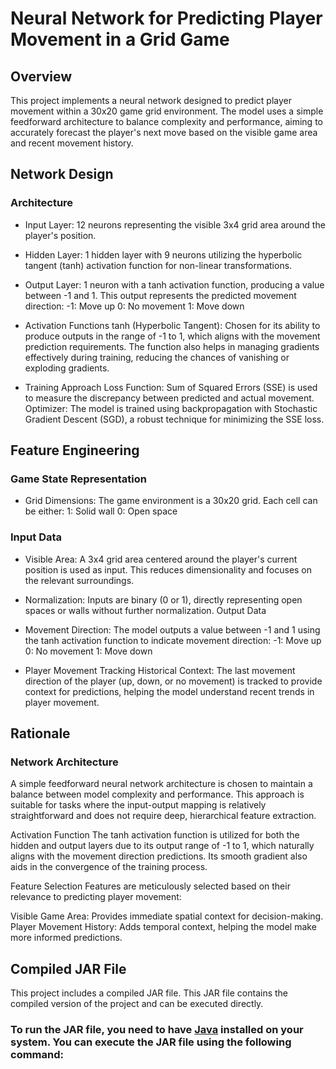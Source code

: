 # Neural Network for Predicting Player Movement in a Grid Game
## Overview
This project implements a neural network designed to predict player movement within a 30x20 game grid environment. The model uses a simple feedforward architecture to balance complexity and performance, aiming to accurately forecast the player's next move based on the visible game area and recent movement history.

## Network Design
### Architecture

- Input Layer: 12 neurons representing the visible 3x4 grid area around the player's position.
- Hidden Layer: 1 hidden layer with 9 neurons utilizing the hyperbolic tangent (tanh) activation function for non-linear transformations.
- Output Layer: 1 neuron with a tanh activation function, producing a value between -1 and 1. This output represents the predicted movement direction:
  -1: Move up
  0: No movement
  1: Move down
  
- Activation Functions
tanh (Hyperbolic Tangent): Chosen for its ability to produce outputs in the range of -1 to 1, which aligns with the movement prediction requirements. The function also helps in managing gradients effectively during training, reducing the chances of vanishing or exploding gradients.

- Training Approach
Loss Function: Sum of Squared Errors (SSE) is used to measure the discrepancy between predicted and actual movement.
Optimizer: The model is trained using backpropagation with Stochastic Gradient Descent (SGD), a robust technique for minimizing the SSE loss.

## Feature Engineering
### Game State Representation
- Grid Dimensions: The game environment is a 30x20 grid. Each cell can be either:
1: Solid wall
0: Open space

### Input Data
- Visible Area: A 3x4 grid area centered around the player's current position is used as input. This reduces dimensionality and focuses on the relevant surroundings.
- Normalization: Inputs are binary (0 or 1), directly representing open spaces or walls without further normalization.
Output Data
- Movement Direction: The model outputs a value between -1 and 1 using the tanh activation function to indicate movement direction:
-1: Move up
0: No movement
1: Move down

- Player Movement Tracking
Historical Context: The last movement direction of the player (up, down, or no movement) is tracked to provide context for predictions, helping the model understand recent trends in player movement.

## Rationale
### Network Architecture
A simple feedforward neural network architecture is chosen to maintain a balance between model complexity and performance. This approach is suitable for tasks where the input-output mapping is relatively straightforward and does not require deep, hierarchical feature extraction.

Activation Function
The tanh activation function is utilized for both the hidden and output layers due to its output range of -1 to 1, which naturally aligns with the movement direction predictions. Its smooth gradient also aids in the convergence of the training process.

Feature Selection
Features are meticulously selected based on their relevance to predicting player movement:

Visible Game Area: Provides immediate spatial context for decision-making.
Player Movement History: Adds temporal context, helping the model make more informed predictions.

## Compiled JAR File

This project includes a compiled JAR file. This JAR file contains the compiled version of the project and can be executed directly.

### To run the JAR file, you need to have [Java](https://www.java.com/en/download/) installed on your system. You can execute the JAR file using the following command:
